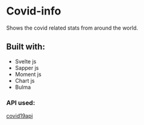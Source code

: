 # Covid-info

Shows the covid related stats from around the world.

## Built with:

+ Svelte js
+ Sapper js
+ Moment js
+ Chart js
+ Bulma

### API used:

[covid19api](https://api.covid19api.com/)
